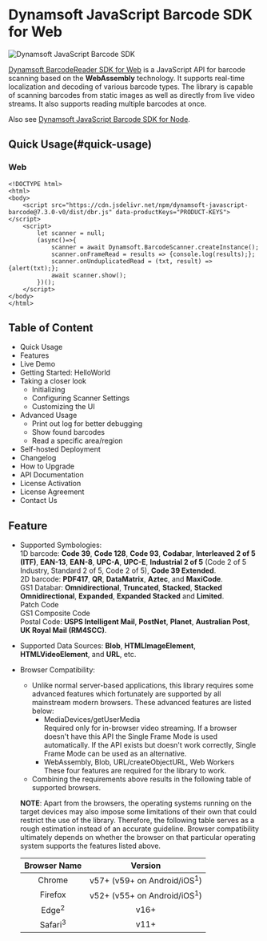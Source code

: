 # Dynamsoft JavaScript Barcode SDK for Web  
![Dynamsoft JavaScript Barcode SDK](https://www.dynamsoft.com/blog/wpcontent/uploads/2018/12/blog_dbr6.4.1db06493aba126f0c7f177687cf56a9038dd655a1fd2d4374ab571ce738111858.png)  

[Dynamsoft BarcodeReader SDK for Web](https://www.dynamsoft.com/Products/barcode-recognition-javascript.aspx) is a JavaScript API for barcode scanning based on the **WebAssembly** technology. It supports real-time localization and decoding of various barcode types. The library is capable of scanning barcodes from static images as well as directly from live video streams. It also supports reading multiple barcodes at once.  

Also see [Dynamsoft JavaScript Barcode SDK for Node](https://github.com/dynamsoft-dbr/node-javascript-barcode).  

## Quick Usage(#quick-usage)
### Web
```
<!DOCTYPE html>
<html>
<body>
    <script src="https://cdn.jsdelivr.net/npm/dynamsoft-javascript-barcode@7.3.0-v0/dist/dbr.js" data-productKeys="PRODUCT-KEYS"></script>
    <script>
        let scanner = null;
        (async()=>{
            scanner = await Dynamsoft.BarcodeScanner.createInstance();
            scanner.onFrameRead = results => {console.log(results);};
            scanner.onUnduplicatedRead = (txt, result) => {alert(txt);};
            await scanner.show();
        })();
    </script>
</body>
</html>
``` 

## Table of Content
- Quick Usage
- Features
- Live Demo
- Getting Started: HelloWorld
- Taking a closer look
    - Initializing
    - Configuring Scanner Settings
    - Customizing the UI
- Advanced Usage
    - Print out log for better debugging
    - Show found barcodes
    - Read a specific area/region
- Self-hosted Deployment
- Changelog
- How to Upgrade
- API Documentation
- License Activation
- License Agreement
- Contact Us

## Feature

- Supported Symbologies:  
1D barcode: **Code 39**, **Code 128**, **Code 93**, **Codabar**, **Interleaved 2 of 5 (ITF)**, **EAN-13**, **EAN-8**, **UPC-A**, **UPC-E**, **Industrial 2 of 5** (Code 2 of 5 Industry, Standard 2 of 5, Code 2 of 5), **Code 39 Extended**.  
2D barcode: **PDF417**, **QR**, **DataMatrix**, **Aztec**, and **MaxiCode**.  
GS1 Databar: **Omnidirectional**, **Truncated**, **Stacked**, **Stacked Omnidirectional**, **Expanded**, **Expanded Stacked** and **Limited**.  
Patch Code  
GS1 Composite Code  
Postal Code: **USPS Intelligent Mail**, **PostNet**, **Planet**, **Australian Post**, **UK Royal Mail (RM4SCC)**.  

- Supported Data Sources: **Blob**, **HTMLImageElement**, **HTMLVideoElement**, and **URL**, etc.  

- Browser Compatibility:
    - Unlike normal server-based applications, this library requires some advanced features which fortunately are supported by all mainstream modern browsers. These advanced features are listed below:
        - MediaDevices/getUserMedia  
          Required only for in-browser video streaming. If a browser doesn't have this API the Single Frame Mode is used automatically. If the API exists but doesn't work correctly, Single Frame Mode can be used as an alternative.  
        - WebAssembly, Blob, URL/createObjectURL, Web Workers  
          These four features are required for the library to work.
     - Combining the requirements above results in the following table of supported browsers.  
     
    **NOTE**: Apart from the browsers, the operating systems running on the target devices may also impose some limitations of their own that could restrict the use of the library. Therefore, the following table serves as a rough estimation instead of an accurate guideline. Browser compatibility ultimately depends on whether the browser on that particular operating system supports the features listed above.  
    
    Browser Name | Version
    :-: | :-:
    Chrome | v57+ (v59+ on Android/iOS<sup>1</sup>)
    Firefox | v52+ (v55+ on Android/iOS<sup>1</sup>)
    Edge<sup>2</sup> | v16+
    Safari<sup>3</sup> | v11+
